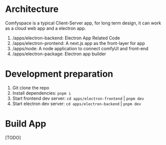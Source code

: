 # Architecture

Comfyspace is a typical Client-Server app, for long term design, it can work as a cloud web app
and a electron app.

1. /apps/electron-backend: Electron App Related Code
2. /apps/electron-prontend: A next.js app as the front-layer for app
3. /apps/node: A node application to connect comfyUI and front-end
4. /apps/electron-package: Electron app builder 

# Development preparation

1. Git clone the repo
2. Install dependencies: `pnpm i` 
3. Start frontend dev server: `cd apps/electron-frontend` | `pnpm dev`
4. Start electron dev server: `cd apps/electron-backend` | `pnpm dev`

# Build App

[TODO]

